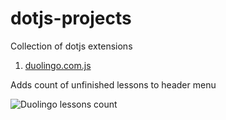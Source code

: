 # dotjs-projects
Collection of dotjs extensions

1. [duolingo.com.js](https://github.com/makaroni4/dotjs-projects/blob/master/duolingo.com.js)

Adds count of unfinished lessons to header menu

![Duolingo lessons count](https://cloud.githubusercontent.com/assets/768070/10146886/5bdf798c-662b-11e5-8d83-ddf57601c01e.png)
